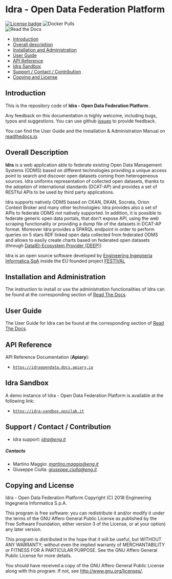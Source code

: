 # <a name="top"></a> Idra - Open Data Federation Platform

[![License badge](https://img.shields.io/badge/license-AGPL--3.0-orange.svg)](https://opensource.org/licenses/AGPL-3.0)
![Docker Pulls](https://img.shields.io/docker/pulls/idraopendata/idra.svg)
<br/>
![Read the Docs](https://img.shields.io/readthedocs/idra.svg)

* [Introduction](#introduction)
* [Overall description](#overall-description)
* [Installation and Administration](#installation-and-administration)
* [User Guide](#user-guide)
* [API Reference](#api-reference)
* [Idra Sandbox](#idra-sandbox)
* [Support / Contact / Contribution](#support)
* [Copying and License](#copying-and-license)
    
## Introduction
This is the repository code of **Idra - Open Data Federation Platform** .

Any feedback on this documentation is highly welcome, including bugs, typos and suggestions. You can use github [issues](https://github.com/OPSILab/Idra/issues) to provide feedback.

You can find the User Guide and the Installation & Administration Manual on [readthedocs.io](https://idra.readthedocs.io/en/latest/).

## Overall Description

**Idra** is a web application able to federate existing Open Data Management Systems (ODMS) based on different technologies providing a unique access point to search and discover open datasets coming from heterogeneous sources. Idra uniforms representation of collected open datasets, thanks to the adoption of international standards (DCAT-AP) and provides a set of RESTful APIs to be used by third party applications. 
 
Idra supports natively ODMS based on CKAN, DKAN, Socrata, Orion Context Broker and many other technologies: Idra provides also a set of APIs to federate ODMS not natively supported. In addition, it is possible to federate generic open data portals, that don't expose API, using the web scraping functionality or providing a dump file of the datasets in DCAT-AP format. Moreover Idra provides a SPARQL endpoint in order to perform queries on 5 stars RDF linked open data collected from federated ODMS and allows to easily create charts based on federated open datasets (through [DatalEt-Ecosystem Provider (DEEP)](https://github.com/routetopa/deep-components))
 
Idra is an open source software developed by [Engineering Ingegneria Informatica SpA](http://www.eng.it) inside the EU founded project [FESTIVAL](http://www.festival-project.eu/)

## Installation and Administration

The instruction to install or use the administration functionalities of Idra can be found at  the corresponding section of [Read The Docs](https://idra.readthedocs.io/en/latest/admin/index.html).

## User Guide

The User Guide for Idra can be found at the corresponding section of [Read The Docs](https://idra.readthedocs.io/en/latest/user/index.html).

## API Reference
API Reference Documentation (**Apiary**):
- [`https://idraopendata.docs.apiary.io`](https://idraopendata.docs.apiary.io)

## Idra Sandbox

A demo instance of Idra - Open Data Federation Platform is available at the following link: 
- [`https://idra-sandbox.opsilab.it`](https://idra-sandbox.opsilab.it)


## <a name="support"><a/> Support / Contact / Contribution

- Idra support: [*idra@eng.it*](mailto:idra@eng.it)
 
##### Contacts
- Martino Maggio: [*martino.maggio@eng.it*](mailto:martino.maggio@eng.it)
- Giuseppe Ciulla: [*giuseppe.ciulla@eng.it*](mailto:giuseppe.ciulla@eng.it)

## Copying and License

Idra - Open Data Federation Platform
 Copyright (C) 2018 Engineering Ingegneria Informatica S.p.A.
 
This program is free software: you can redistribute it and/or modify
it under the terms of the GNU Affero General Public License as published by
the Free Software Foundation, either version 3 of the License, or
at your option) any later version.
 
This program is distributed in the hope that it will be useful,
but WITHOUT ANY WARRANTY; without even the implied warranty of
MERCHANTABILITY or FITNESS FOR A PARTICULAR PURPOSE.  See the
GNU Affero General Public License for more details.
 
You should have received a copy of the GNU Affero General Public License
along with this program.  If not, see <http://www.gnu.org/licenses/>.
